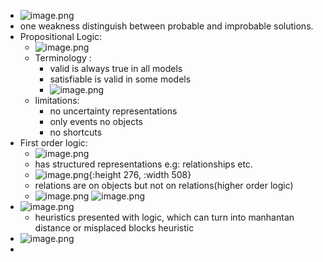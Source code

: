 - ![image.png](../assets/image_1731876549923_0.png)
- one weakness distinguish between probable and improbable solutions.
- Propositional Logic:
	- ![image.png](../assets/image_1731883687906_0.png)
	- Terminology :
		- valid is always true in all models
		- satisfiable is valid in some models
		- ![image.png](../assets/image_1732140446860_0.png)
	- limitations:
		- no uncertainty representations
		- only events no objects
		- no shortcuts
- First order logic:
	- ![image.png](../assets/image_1732142055110_0.png)
	- has structured representations e.g: relationships  etc.
	- ![image.png](../assets/image_1732142645409_0.png){:height 276, :width 508}
	- relations are on objects but not on relations(higher order logic)
	- ![image.png](../assets/image_1733062204326_0.png) ![image.png](../assets/image_1733062204744_0.png)
- ![image.png](../assets/image_1733583271311_0.png)
	- heuristics presented with logic, which can turn into manhantan distance or misplaced blocks heuristic
- ![image.png](../assets/image_1733583587463_0.png)
-